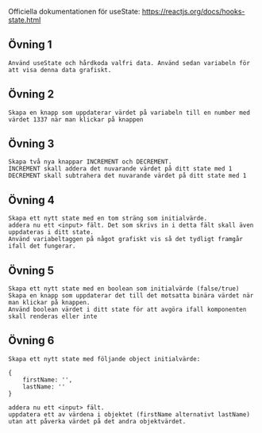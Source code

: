 Officiella dokumentationen för useState: https://reactjs.org/docs/hooks-state.html

## Övning 1
```
Använd useState och hårdkoda valfri data. Använd sedan variabeln för att visa denna data grafiskt.
```

## Övning 2
```
Skapa en knapp som uppdaterar värdet på variabeln till en number med värdet 1337 när man klickar på knappen
```

## Övning 3
```
Skapa två nya knappar INCREMENT och DECREMENT.
INCREMENT skall addera det nuvarande värdet på ditt state med 1
DECREMENT skall subtrahera det nuvarande värdet på ditt state med 1
```

## Övning 4
```
Skapa ett nytt state med en tom sträng som initialvärde.
addera nu ett <input> fält. Det som skrivs in i detta fält skall även uppdateras i ditt state.
Använd variabeltaggen på något grafiskt vis så det tydligt framgår ifall det fungerar.
```

## Övning 5
```
Skapa ett nytt state med en boolean som initialvärde (false/true)
Skapa en knapp som uppdaterar det till det motsatta binära värdet när man klickar på knappen.
Använd boolean värdet i ditt state för att avgöra ifall komponenten skall renderas eller inte
```

## Övning 6
```
Skapa ett nytt state med följande object initialvärde:

{
	firstName: '',
	lastName: ''
}

addera nu ett <input> fält.
uppdatera ett av värdena i objektet (firstName alternativt lastName) utan att påverka värdet på det andra objektvärdet.
```